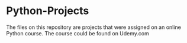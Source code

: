 # Python-Projects

The files on this repository are projects that were assigned on an online Python course.
The course could be found on Udemy.com
